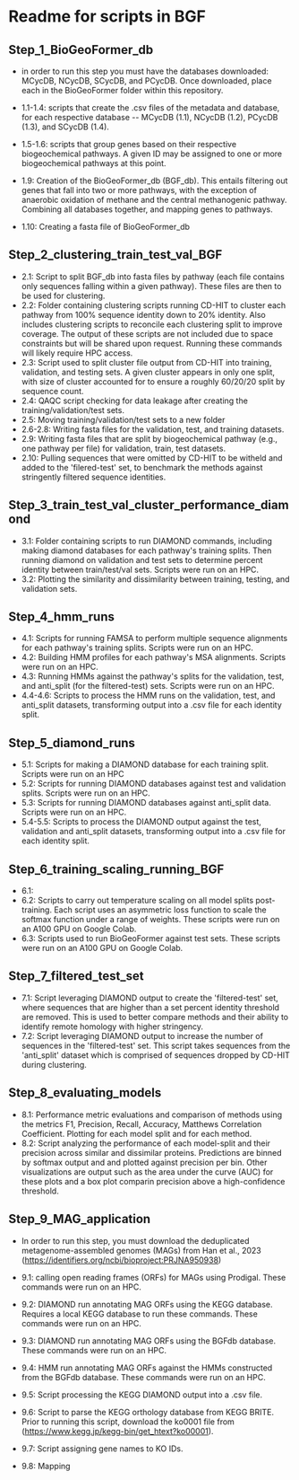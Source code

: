 # Readme for scripts in BGF

## Step_1_BioGeoFormer_db

* in order to run this step you must have the databases downloaded: MCycDB, NCycDB, SCycDB, and PCycDB. Once downloaded, place each in the BioGeoFormer folder within this repository. 

* 1.1-1.4: scripts that create the .csv files of the metadata and database, for each respective database -- MCycDB (1.1), NCycDB (1.2), PCycDB (1.3), and SCycDB (1.4). 
* 1.5-1.6: scripts that group genes based on their respective biogeochemical pathways. A given ID may be assigned to one or more biogeochemical pathways at this point. 
* 1.9: Creation of the BioGeoFormer_db (BGF_db). This entails filtering out genes that fall into two or more pathways, with the exception of anaerobic oxidation of methane and the central methanogenic pathway. Combining all databases together, and mapping genes to pathways. 
* 1.10: Creating a fasta file of BioGeoFormer_db


## Step_2_clustering_train_test_val_BGF

* 2.1: Script to split BGF_db into fasta files by pathway (each file contains only sequences falling within a given pathway). These files are then to be used for clustering. 
* 2.2: Folder containing clustering scripts running CD-HIT to cluster each pathway from 100% sequence identity down to 20% identity. Also includes clustering scripts to reconcile each clustering split to improve coverage. The output of these scripts are not included due to space constraints but will be shared upon request. Running these commands will likely require HPC access. 
* 2.3: Script used to split cluster file output from CD-HIT into training, validation, and testing sets. A given cluster appears in only one split, with size of cluster accounted for to ensure a roughly 60/20/20 split by sequence count. 
* 2.4: QAQC script checking for data leakage after creating the training/validation/test sets. 
* 2.5: Moving training/validation/test sets to a new folder 
* 2.6-2.8: Writing fasta files for the validation, test, and training datasets. 
* 2.9: Writing fasta files that are split by biogeochemical pathway (e.g., one pathway per file) for validation, train, test datasets. 
* 2.10: Pulling sequences that were omitted by CD-HIT to be witheld and added to the 'filered-test' set, to benchmark the methods against stringently filtered sequence identities. 

## Step_3_train_test_val_cluster_performance_diamond

* 3.1: Folder containing scripts to run DIAMOND commands, including making diamond databases for each pathway's training splits. Then running diamond on validation and test sets to determine percent identity between train/test/val sets. Scripts were run on an HPC.  
* 3.2: Plotting the similarity and dissimilarity between training, testing, and validation sets. 

## Step_4_hmm_runs
* 4.1: Scripts for running FAMSA to perform multiple sequence alignments for each pathway's training splits. Scripts were run on an HPC.
* 4.2: Building HMM profiles for each pathway's MSA alignments. Scripts were run on an HPC.
* 4.3: Running HMMs against the pathway's splits for the validation, test, and anti_split (for the filtered-test) sets. Scripts were run on an HPC.
* 4.4-4.6: Scripts to process the HMM runs on the validation, test, and anti_split datasets, transforming output into a .csv file for each identity split.

## Step_5_diamond_runs
* 5.1: Scripts for making a DIAMOND database for each training split. Scripts were run on an HPC 
* 5.2: Scripts for running DIAMOND databases against test and validation splits. Scripts were run on an HPC.
* 5.3: Scripts for running DIAMOND databases against anti_split data. Scripts were run on an HPC.
* 5.4-5.5: Scripts to process the DIAMOND output against the test, validation and anti_split datasets, transforming output into a .csv file for each identity split.

## Step_6_training_scaling_running_BGF
* 6.1:
* 6.2: Scripts to carry out temperature scaling on all model splits post-training. Each script uses an asymmetric loss function to scale the softmax function under a range of weights. These scripts were run on an A100 GPU on Google Colab.
* 6.3: Scripts used to run BioGeoFormer against test sets. These scripts were run on an A100 GPU on Google Colab.

## Step_7_filtered_test_set
* 7.1: Script leveraging DIAMOND output to create the 'filtered-test' set, where sequences that are higher than a set percent identity threshold are removed. This is used to better compare methods and their ability to identify remote homology with higher stringency.
* 7.2: Script leveraging DIAMOND output to increase the number of sequences in the 'filtered-test' set. This script takes sequences from the 'anti_split' dataset which is comprised of sequences dropped by CD-HIT during clustering.

## Step_8_evaluating_models
* 8.1: Performance metric evaluations and comparison of methods using the metrics F1, Precision, Recall, Accuracy, Matthews Correlation Coefficient. Plotting for each model split and for each method.
* 8.2: Script analyzing the performance of each model-split and their precision across similar and dissimilar proteins. Predictions are binned by softmax output and and plotted against precision per bin. Other visualizations are output such as the area under the curve (AUC) for these plots and a box plot comparin precision above a high-confidence threshold.

## Step_9_MAG_application
* In order to run this step, you must download the deduplicated metagenome-assembled genomes (MAGs) from Han et al., 2023 (https://identifiers.org/ncbi/bioproject:PRJNA950938)
  
* 9.1: calling open reading frames (ORFs) for MAGs using Prodigal. These commands were run on an HPC.
* 9.2: DIAMOND run annotating MAG ORFs using the KEGG database. Requires a local KEGG database to run these commands. These commands were run on an HPC. 
* 9.3: DIAMOND run annotating MAG ORFs using the BGFdb database. These commands were run on an HPC.
* 9.4: HMM run annotating MAG ORFs against the HMMs constructed from the BGFdb database. These commands were run on an HPC.
* 9.5: Script processing the KEGG DIAMOND output into a .csv file.
* 9.6: Script to parse the KEGG orthology database from KEGG BRITE. Prior to running this script, download the ko0001 file from (https://www.kegg.jp/kegg-bin/get_htext?ko00001).
* 9.7: Script assigning gene names to KO IDs.
* 9.8: Mapping 





